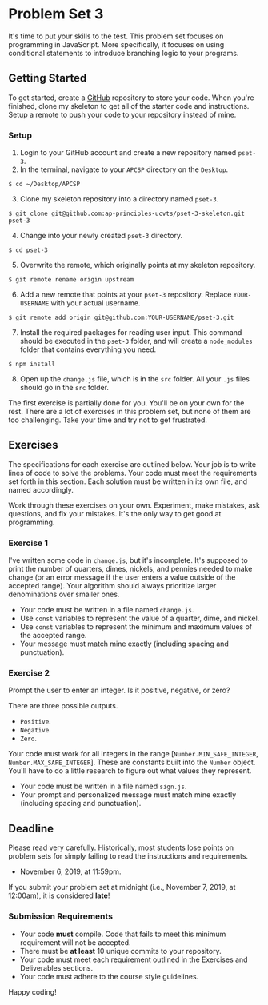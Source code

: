 # Problem Set 3

It's time to put your skills to the test. This problem set focuses on programming in JavaScript. More specifically, it focuses on using conditional statements to introduce branching logic to your programs.

## Getting Started

To get started, create a [GitHub](https://github.com/) repository to store your code. When you're finished, clone my skeleton to get all of the starter code and instructions. Setup a remote to push your code to your repository instead of mine.

### Setup

1. Login to your GitHub account and create a new repository named `pset-3`.
2. In the terminal, navigate to your `APCSP` directory on the `Desktop`.
```
$ cd ~/Desktop/APCSP
```
3. Clone my skeleton repository into a directory named `pset-3`.
```
$ git clone git@github.com:ap-principles-ucvts/pset-3-skeleton.git pset-3
````
4. Change into your newly created `pset-3` directory.
```
$ cd pset-3
```
5. Overwrite the remote, which originally points at my skeleton repository.
```
$ git remote rename origin upstream
```
6. Add a new remote that points at your `pset-3` repository. Replace `YOUR-USERNAME` with your actual username.
```
$ git remote add origin git@github.com:YOUR-USERNAME/pset-3.git
```
7. Install the required packages for reading user input. This command should be executed in the `pset-3` folder, and will create a `node_modules` folder that contains everything you need.
```
$ npm install
```
8. Open up the `change.js` file, which is in the `src` folder. All your `.js` files should go in the `src` folder.

The first exercise is partially done for you. You'll be on your own for the rest. There are a lot of exercises in this problem set, but none of them are too challenging. Take your time and try not to get frustrated.

## Exercises

The specifications for each exercise are outlined below. Your job is to write lines of code to solve the problems. Your code must meet the requirements set forth in this section. Each solution must be written in its own file, and named accordingly.

Work through these exercises on your own. Experiment, make mistakes, ask questions, and fix your mistakes. It's the only way to get good at programming.

### Exercise 1

I've written some code in `change.js`, but it's incomplete. It's supposed to print the number of quarters, dimes, nickels, and pennies needed to make change (or an error message if the user enters a value outside of the accepted range). Your algorithm should always prioritize larger denominations over smaller ones.

* Your code must be written in a file named `change.js`.
* Use `const` variables to represent the value of a quarter, dime, and nickel.
* Use `const` variables to represent the minimum and maximum values of the accepted range.
* Your message must match mine exactly (including spacing and punctuation).

### Exercise 2

Prompt the user to enter an integer. Is it positive, negative, or zero?

There are three possible outputs.
* `Positive`.
* `Negative`.
* `Zero`.

Your code must work for all integers in the range [`Number.MIN_SAFE_INTEGER`, `Number.MAX_SAFE_INTEGER`]. These are constants built into the `Number` object. You'll have to do a little research to figure out what values they represent.

* Your code must be written in a file named `sign.js`.
* Your prompt and personalized message must match mine exactly (including spacing and punctuation).

## Deadline

Please read very carefully. Historically, most students lose points on problem sets for simply failing to read the instructions and requirements.

* November 6, 2019, at 11:59pm.

If you submit your problem set at midnight (i.e., November 7, 2019, at 12:00am), it is considered **late**!

### Submission Requirements

* Your code **must** compile. Code that fails to meet this minimum requirement will not be accepted.
* There must be **at least** 10 unique commits to your repository.
* Your code must meet each requirement outlined in the Exercises and Deliverables sections.
* Your code must adhere to the course style guidelines.

Happy coding!
